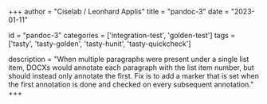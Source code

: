 
+++
author = "Ciselab / Leonhard Applis"
title = "pandoc-3"
date = "2023-01-11"

id = "pandoc-3"
categories = ['integration-test', 'golden-test']
tags = ['tasty', 'tasty-golden', 'tasty-hunit', 'tasty-quickcheck']

description = "When multiple paragraphs were present under a single list item, DOCXs would annotate each paragraph with the list item number, but should instead only annotate the first. Fix is to add a marker that is set when the first annotation is done and checked on every subsequent annotation."
+++
